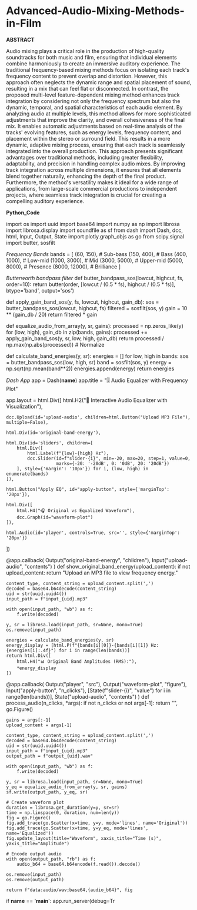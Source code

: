 # Advanced-Audio-Mixing-Methods-in-Film

 **ABSTRACT**

Audio mixing plays a critical role in the production of high-quality soundtracks for both music and film, ensuring that individual elements combine harmoniously to create an immersive auditory experience. The traditional frequency-based mixing methods focus on isolating each track's frequency content to prevent overlap and distortion. However, this approach often neglects the dynamic range and spatial placement of sound, resulting in a mix that can feel flat or disconnected. In contrast, the proposed multi-level feature-dependent mixing method enhances track integration by considering not only the frequency spectrum but also the dynamic, temporal, and spatial characteristics of each audio element. By analyzing audio at multiple levels, this method allows for more sophisticated adjustments that improve the clarity, and overall cohesiveness of the final mix. It enables automatic adjustments based on real-time analysis of the tracks' evolving features, such as energy levels, frequency content, and placement within the stereo or surround field. This results in a more dynamic, adaptive mixing process, ensuring that each track is seamlessly integrated into the overall production.  This approach presents significant advantages over traditional methods, including greater flexibility, adaptability, and precision in handling complex audio mixes. By improving track integration across multiple dimensions, it ensures that all elements blend together naturally, enhancing the depth of the final product. Furthermore, the method's versatility makes it ideal for a wide range of applications, from large-scale commercial productions to independent projects, where seamless track integration is crucial for creating a compelling auditory experience.

**Python_Code**

import os
import uuid
import base64
import numpy as np
import librosa
import librosa.display
import soundfile as sf
from dash import Dash, dcc, html, Input, Output, State
import plotly.graph_objs as go
from scipy.signal import butter, sosfilt

  *Frequency Bands*
bands = [
    (60, 150),     # Sub-bass
    (150, 400),    # Bass
    (400, 1000),   # Low-mid
    (1000, 3000),  # Mid
    (3000, 5000),  # Upper-mid
    (5000, 8000),  # Presence
    (8000, 12000), # Brilliance
]

*Butterworth bandpass filter*
def butter_bandpass_sos(lowcut, highcut, fs, order=10):
    return butter(order, [lowcut / (0.5 * fs), highcut / (0.5 * fs)], btype='band', output='sos')

def apply_gain_band_sos(y, fs, lowcut, highcut, gain_db):
    sos = butter_bandpass_sos(lowcut, highcut, fs)
    filtered = sosfilt(sos, y)
    gain = 10 ** (gain_db / 20)
    return filtered * gain

def equalize_audio_from_array(y, sr, gains):
    processed = np.zeros_like(y)
    for (low, high), gain_db in zip(bands, gains):
        processed += apply_gain_band_sos(y, sr, low, high, gain_db)
    return processed / np.max(np.abs(processed))  # Normalize

def calculate_band_energies(y, sr):
    energies = []
    for low, high in bands:
        sos = butter_bandpass_sos(low, high, sr)
        band = sosfilt(sos, y)
        energy = np.sqrt(np.mean(band**2))
        energies.append(energy)
    return energies

 *Dash App*
app = Dash(__name__)
app.title = "🎚️ Audio Equalizer with Frequency Plot"

app.layout = html.Div([
    html.H2("🎵 Interactive Audio Equalizer with Visualization"),

    dcc.Upload(id='upload-audio', children=html.Button("Upload MP3 File"), multiple=False),

    html.Div(id='original-band-energy'),

    html.Div(id='sliders', children=[
        html.Div([
            html.Label(f"{low}-{high} Hz"),
            dcc.Slider(id=f"slider-{i}", min=-20, max=20, step=1, value=0,
                       marks={-20: '-20dB', 0: '0dB', 20: '20dB'})
        ], style={'margin': '10px'}) for i, (low, high) in enumerate(bands)
    ]),

    html.Button("Apply EQ", id="apply-button", style={'marginTop': '20px'}),

    html.Div([
        html.H4("🎧 Original vs Equalized Waveform"),
        dcc.Graph(id="waveform-plot")
    ]),

    html.Audio(id='player', controls=True, src='', style={'marginTop': '20px'})
])

@app.callback(
    Output("original-band-energy", "children"),
    Input("upload-audio", "contents")
)
def show_original_band_energy(upload_content):
    if not upload_content:
        return "Upload an MP3 file to view frequency energy."

    content_type, content_string = upload_content.split(',')
    decoded = base64.b64decode(content_string)
    uid = str(uuid.uuid4())
    input_path = f"input_{uid}.mp3"

    with open(input_path, "wb") as f:
        f.write(decoded)

    y, sr = librosa.load(input_path, sr=None, mono=True)
    os.remove(input_path)

    energies = calculate_band_energies(y, sr)
    energy_display = [html.P(f"{bands[i][0]}-{bands[i][1]} Hz: {energies[i]:.4f}") for i in range(len(bands))]
    return html.Div([
        html.H4("📊 Original Band Amplitudes (RMS):"),
        *energy_display
    ])

@app.callback(
    Output("player", "src"),
    Output("waveform-plot", "figure"),
    Input("apply-button", "n_clicks"),
    [State(f"slider-{i}", "value") for i in range(len(bands))],
    State("upload-audio", "contents")
)
def process_audio(n_clicks, *args):
    if not n_clicks or not args[-1]:
        return "", go.Figure()

    gains = args[:-1]
    upload_content = args[-1]

    content_type, content_string = upload_content.split(',')
    decoded = base64.b64decode(content_string)
    uid = str(uuid.uuid4())
    input_path = f"input_{uid}.mp3"
    output_path = f"output_{uid}.wav"

    with open(input_path, "wb") as f:
        f.write(decoded)

    y, sr = librosa.load(input_path, sr=None, mono=True)
    y_eq = equalize_audio_from_array(y, sr, gains)
    sf.write(output_path, y_eq, sr)

    # Create waveform plot
    duration = librosa.get_duration(y=y, sr=sr)
    time = np.linspace(0, duration, num=len(y))
    fig = go.Figure()
    fig.add_trace(go.Scatter(x=time, y=y, mode='lines', name='Original'))
    fig.add_trace(go.Scatter(x=time, y=y_eq, mode='lines', name='Equalized'))
    fig.update_layout(title="Waveform", xaxis_title="Time (s)", yaxis_title="Amplitude")

    # Encode output audio
    with open(output_path, "rb") as f:
        audio_b64 = base64.b64encode(f.read()).decode()

    os.remove(input_path)
    os.remove(output_path)

    return f"data:audio/wav;base64,{audio_b64}", fig

if __name__ == '__main__':
    app.run_server(debug=Tr
